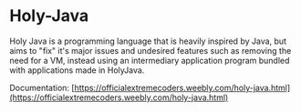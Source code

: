 # Holy-Java
Holy Java is a programming language that is heavily inspired by Java, but aims to "fix" it's major issues and undesired features such as removing the need for a VM, instead using an intermediary application program bundled with applications made in HolyJava.

Documentation: [https://officialextremecoders.weebly.com/holy-java.html](https://officialextremecoders.weebly.com/holy-java.html)
